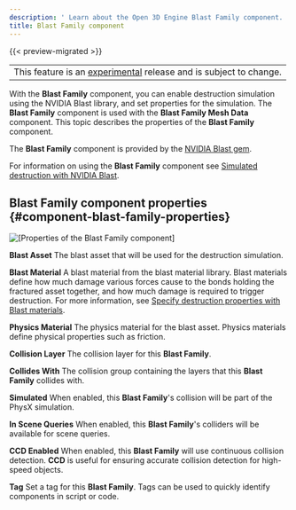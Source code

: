 ```yaml
---
description: ' Learn about the Open 3D Engine Blast Family component. '
title: Blast Family component
---
```


{{< preview-migrated >}}

|  |
| --- |
| This feature is an [experimental](/docs/userguide/ly-glos-chap#experimental) release and is subject to change\.  |

With the **Blast Family** component, you can enable destruction simulation using the NVIDIA Blast library, and set properties for the simulation\. The **Blast Family** component is used with the **Blast Family Mesh Data** component\. This topic describes the properties of the **Blast Family** component\.

The **Blast Family** component is provided by the [NVIDIA Blast gem](/docs/user-guide/interactivity/physics/nvidia-blast/_index.md)\.

For information on using the **Blast Family** component see [Simulated destruction with NVIDIA Blast](/docs/user-guide/interactivity/physics/nvidia-blast/intro.md)\.

## Blast Family component properties {#component-blast-family-properties}

![\[Properties of the Blast Family component\]](/images/user-guide/physx/blast/ui-blast-family-component-1.27.png)

**Blast Asset**
The blast asset that will be used for the destruction simulation\.

**Blast Material**
A blast material from the blast material library\. Blast materials define how much damage various forces cause to the bonds holding the fractured asset together, and how much damage is required to trigger destruction\. For more information, see [Specify destruction properties with Blast materials](/docs/user-guide/interactivity/physics/nvidia-blast/materials.md)\.

**Physics Material**
The physics material for the blast asset\. Physics materials define physical properties such as friction\.

**Collision Layer**
The collision layer for this **Blast Family**\.

**Collides With**
The collision group containing the layers that this **Blast Family** collides with\.

**Simulated**
When enabled, this **Blast Family**'s collision will be part of the PhysX simulation\.

**In Scene Queries**
When enabled, this **Blast Family**'s colliders will be available for scene queries\.

**CCD Enabled**
When enabled, this **Blast Family** will use continuous collision detection\. **CCD** is useful for ensuring accurate collision detection for high\-speed objects\.

**Tag**
Set a tag for this **Blast Family**\. Tags can be used to quickly identify components in script or code\.
